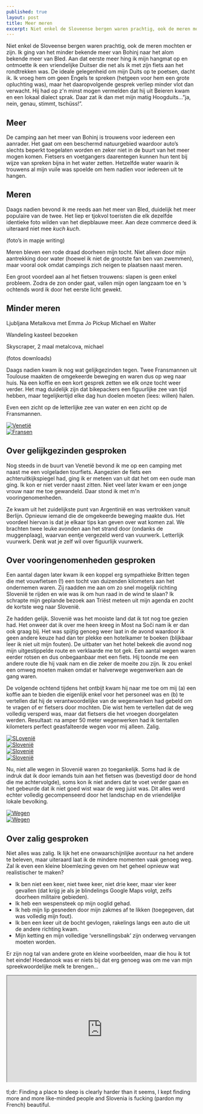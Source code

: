 ```yaml
---
published: true
layout: post
title: Meer meren
excerpt: Niet enkel de Sloveense bergen waren prachtig, ook de meren mochten er zijn. Ik ging van het minder bekende meer van Bohinj naar het alom bekende meer van Bled. Aan dat eerste meer hing ik mijn hangmat op en ontmoette ik een vriendelijke Duitser die net als ik met zijn fiets aan het rondtrekken was. De ideale gelegenheid om mijn Duits op te poetsen, dacht ik. Ik vroeg hem om geen Engels te spreken (hetgeen voor hem een grote opluchting was), maar het daaropvolgende gesprek verliep minder vlot dan verwacht. Hij had op z'n minst mogen vermelden dat hij uit Beieren kwam en een lokaal dialect sprak. Daar zat ik dan met mijn matig Hoogduits...”ja, nein, genau, stimmt, tschüss!”.
---
```

Niet enkel de Sloveense bergen waren prachtig, ook de meren mochten er zijn. Ik ging van het minder bekende meer van Bohinj naar het alom bekende meer van Bled. Aan dat eerste meer hing ik mijn hangmat op en ontmoette ik een vriendelijke Duitser die net als ik met zijn fiets aan het rondtrekken was. De ideale gelegenheid om mijn Duits op te poetsen, dacht ik. Ik vroeg hem om geen Engels te spreken (hetgeen voor hem een grote opluchting was), maar het daaropvolgende gesprek verliep minder vlot dan verwacht. Hij had op z'n minst mogen vermelden dat hij uit Beieren kwam en een lokaal dialect sprak. Daar zat ik dan met mijn matig Hoogduits...”ja, nein, genau, stimmt, tschüss!”.

## Meer

De camping aan het meer van Bohinj is trouwens voor iedereen een aanrader. Het gaat om een beschermd natuurgebied waardoor auto’s slechts beperkt toegelaten worden en zeker niet in de buurt van het meer mogen komen. Fietsers en voetgangers daarentegen kunnen hun tent bij wijze van spreken bijna in het water zetten. Hetzelfde water waarin ik trouwens al mijn vuile was spoelde om hem nadien voor iedereen uit te hangen.

## Meren

Daags nadien bevond ik me reeds aan het meer van Bled, duidelijk het meer populaire van de twee. Het liep er tjokvol toeristen die elk dezelfde identieke foto wilden van het diepblauwe meer. Aan deze commerce deed ik uiteraard niet mee *kuch kuch*.

(foto’s in mapje writing)

Meren bleven een rode draad doorheen mijn tocht. Niet alleen door mijn aantrekking door water (hoewel ik niet de grootste fan ben van zwemmen), maar vooral ook omdat campings zich neigen te plaatsen naast meren.


Een groot voordeel aan al het fietsen trouwens: slapen is geen enkel probleem. Zodra de zon onder gaat, vallen mijn ogen langzaam toe en ‘s ochtends word ik door het eerste licht gewekt.

## Minder meren

Ljubljana Metalkova met Emma Jo Pickup Michael en Walter

Wandeling kasteel bezoeken

Skyscraper, 2 maal metalcova, michael

(fotos downloads)


Daags nadien kwam ik nog wat gelijkgezinden tegen. Twee Fransmannen uit Toulouse maakten de omgekeerde beweging en waren dus op weg naar huis. Na een koffie en een kort gesprek zetten we elk onze tocht weer verder. Het mag duidelijk zijn dat bikepackers een figuurlijke zee van tijd hebben, maar tegelijkertijd elke dag hun doelen moeten (lees: willen) halen. 

Even een zicht op de letterlijke zee van water en een zicht op de Fransmannen.

<div class="row">
<article class="6u 12u$(xsmall) work-item">
<a href="{{ site.github.url }}/images/posts/Venetië.jpg" class="image fit thumb"><img src="{{ site.github.url }}/images/posts/Venetië_Small.jpg" alt="Venetië" /></a>
</article>
<article class="6u$ 12u$(xsmall) work-item">
<a href="{{ site.github.url }}/images/posts/Fransen.jpg" class="image fit thumb"><img src="{{ site.github.url }}/images/posts/Fransen_Small.jpg" alt="Fransen" /></a>
</article>
</div>

## Over gelijkgezinden gesproken

Nog steeds in de buurt van Venetië bevond ik me op een camping met naast me een volgeladen tourfiets. Aangezien de fiets een achteruitkijkspiegel had, ging ik er meteen van uit dat het om een oude man ging. Ik kon er niet verder naast zitten. Niet veel later kwam er een jonge vrouw naar me toe gewandeld. Daar stond ik met m'n vooringenomenheden.

Ze kwam uit het zuidelijkste punt van Argentinië en was vertrokken vanuit Berlijn. Opnieuw iemand die de omgekeerde beweging maakte dus. Het voordeel hiervan is dat je elkaar tips kan geven over wat komen zal. We brachten twee leuke avonden aan het strand door (ondanks de muggenplaag), waarvan eentje vergezeld werd van vuurwerk. Letterlijk vuurwerk. Denk wat je zelf wil over figuurlijk vuurwerk.

## Over vooringenomenheden gesproken

Een aantal dagen later kwam ik een koppel erg sympathieke Britten tegen die met vouwfietsen (!) een tocht van duizenden kilometers aan het ondernemen waren. Zij raadden me aan om zo snel mogelijk richting Slovenië te rijden en wie was ik om hun raad in de wind te slaan? Ik schrapte mijn geplande bezoek aan Triëst meteen uit mijn agenda en zocht de kortste weg naar Slovenië.

Ze hadden gelijk. Slovenië was het mooiste land dat ik tot nog toe gezien had. Het onweer dat ik over me heen kreeg in Most na Soči nam ik er dan ook graag bij. Het was spijtig genoeg weer laat in de avond waardoor ik geen andere keuze had dan ter plekke een hotelkamer te boeken (blijkbaar leer ik niet uit mijn fouten). De uitbater van het hotel bekeek die avond nog mijn uitgestippelde route en verklaarde me tot gek. Een aantal wegen waren eerder rotsen en dus onbegaanbaar met een fiets. Hij toonde me een andere route die hij vaak nam en die zeker de moeite zou zijn. Ik zou enkel een omweg moeten maken omdat er halverwege wegenwerken aan de gang waren. 

De volgende ochtend tijdens het ontbijt kwam hij naar me toe om mij (a) een koffie aan te bieden die eigenlijk enkel voor het personeel was en (b) te vertellen dat hij de verantwoordelijke van de wegenwerken had gebeld om te vragen of er fietsers door mochten. Die wist hem te vertellen dat de weg volledig versperd was, maar dat fietsers die het vroegen doorgelaten werden. Resultaat: na amper 50 meter wegenwerken had ik tientallen kilometers perfect geasfalteerde wegen voor mij alleen. Zalig. 

<div class="row">
<article class="6u 12u$(xsmall) work-item">
<a href="{{ site.github.url }}/images/posts/Slovenië1.jpg" class="image fit thumb"><img src="{{ site.github.url }}/images/posts/Slovenië1_Small.jpg" alt="SLovenië" /></a>
</article>
<article class="6u$ 12u$(xsmall) work-item">
<a href="{{ site.github.url }}/images/posts/Slovenië2.jpg" class="image fit thumb"><img src="{{ site.github.url }}/images/posts/Slovenië2_Small.jpg" alt="Slovenië" /></a>
</article>
<article class="6u 12u$(xsmall) work-item">
<a href="{{ site.github.url }}/images/posts/Slovenië3.jpg" class="image fit thumb"><img src="{{ site.github.url }}/images/posts/Slovenië3_Small.jpg" alt="Slovenië" /></a>
</article>
<article class="6u$ 12u$(xsmall) work-item">
<a href="{{ site.github.url }}/images/posts/Slovenië4.jpg" class="image fit thumb"><img src="{{ site.github.url }}/images/posts/Slovenië4_Small.jpg" alt="Slovenië" /></a>
</article>
</div>

Nu, niet alle wegen in Slovenië waren zo toegankelijk. Soms had ik de indruk dat ik door iemands tuin aan het fietsen was (bevestigd door de hond die me achtervolgde), soms kon ik niet anders dat te voet verder gaan en het gebeurde dat ik niet goed wist waar de weg juist was. Dit alles werd echter volledig gecompenseerd door het landschap en de vriendelijke lokale bevolking.

<div class="row">
<article class="6u 12u$(xsmall) work-item">
<a href="{{ site.github.url }}/images/posts/Wegen1.jpg" class="image fit thumb"><img src="{{ site.github.url }}/images/posts/Wegen1_Small.jpg" alt="Wegen" /></a>
</article>
<article class="6u$ 12u$(xsmall) work-item">
<a href="{{ site.github.url }}/images/posts/Wegen2.jpg" class="image fit thumb"><img src="{{ site.github.url }}/images/posts/Wegen2.jpg" alt="Wegen" /></a>
</article>
</div>

## Over zalig gesproken

Niet alles was zalig. Ik lijk het ene onwaarschijnlijke avontuur na het andere te beleven, maar uiteraard laat ik de mindere momenten vaak genoeg weg. Zal ik even een kleine bloemlezing geven om het geheel opnieuw wat realistischer te maken?

- Ik ben niet een keer, niet twee keer, niet drie keer, maar vier keer gevallen (dat krijg je als je blindelings Google Maps volgt, zelfs doorheen militaire gebieden).
- Ik heb een wespensteek op mijn ooglid gehad.
- Ik heb mijn lip gesneden door mijn zakmes af te likken (toegegeven, dat was volledig mijn fout).
- Ik ben een keer uit de bocht gevlogen, rakelings langs een auto die uit de andere richting kwam.
- Mijn ketting en mijn volledige ‘versnellingsbak’ zijn onderweg vervangen moeten worden.

Er zijn nog tal van andere grote en kleine voorbeelden, maar die hou ik tot het einde! Hoedanook was er niets bij dat erg genoeg was om me van mijn spreekwoordelijke melk te brengen...  

<style>.embed-container { position: relative; padding-bottom: 56.25%; height: 0; overflow: hidden; max-width: 100%; } .embed-container iframe, .embed-container object, .embed-container embed { position: absolute; top: 0; left: 0; width: 100%; height: 100%; }</style><div class='embed-container'><iframe src='https://www.google.com/maps/d/embed?mid=1h52MkOEyZpzAVWLbLCiISP-lOKk' width='640' height='480'></iframe></div>
<br>
tl;dr: Finding a place to sleep is clearly harder than it seems, I kept finding more and more like-minded people and Slovenia is fucking (pardon my French) beautiful.
